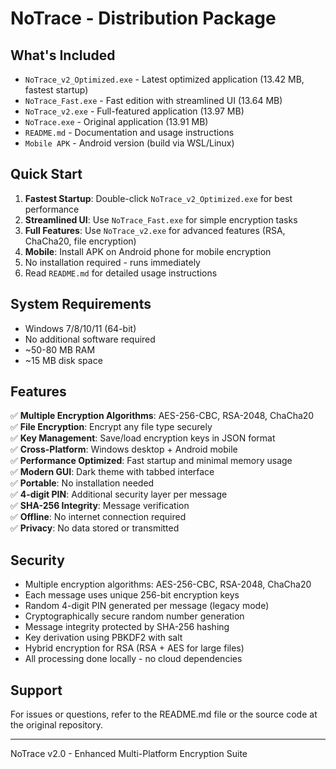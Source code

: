 # NoTrace - Distribution Package

## What's Included
- `NoTrace_v2_Optimized.exe` - Latest optimized application (13.42 MB, fastest startup)
- `NoTrace_Fast.exe` - Fast edition with streamlined UI (13.64 MB)
- `NoTrace_v2.exe` - Full-featured application (13.97 MB)
- `NoTrace.exe` - Original application (13.91 MB)
- `README.md` - Documentation and usage instructions
- `Mobile APK` - Android version (build via WSL/Linux)

## Quick Start
1. **Fastest Startup**: Double-click `NoTrace_v2_Optimized.exe` for best performance
2. **Streamlined UI**: Use `NoTrace_Fast.exe` for simple encryption tasks
3. **Full Features**: Use `NoTrace_v2.exe` for advanced features (RSA, ChaCha20, file encryption)
4. **Mobile**: Install APK on Android phone for mobile encryption
5. No installation required - runs immediately
6. Read `README.md` for detailed usage instructions

## System Requirements
- Windows 7/8/10/11 (64-bit)
- No additional software required
- ~50-80 MB RAM
- ~15 MB disk space

## Features
✅ **Multiple Encryption Algorithms**: AES-256-CBC, RSA-2048, ChaCha20  
✅ **File Encryption**: Encrypt any file type securely  
✅ **Key Management**: Save/load encryption keys in JSON format  
✅ **Cross-Platform**: Windows desktop + Android mobile  
✅ **Performance Optimized**: Fast startup and minimal memory usage  
✅ **Modern GUI**: Dark theme with tabbed interface  
✅ **Portable**: No installation needed  
✅ **4-digit PIN**: Additional security layer per message  
✅ **SHA-256 Integrity**: Message verification  
✅ **Offline**: No internet connection required  
✅ **Privacy**: No data stored or transmitted  

## Security
- Multiple encryption algorithms: AES-256-CBC, RSA-2048, ChaCha20
- Each message uses unique 256-bit encryption keys
- Random 4-digit PIN generated per message (legacy mode)
- Cryptographically secure random number generation
- Message integrity protected by SHA-256 hashing
- Key derivation using PBKDF2 with salt
- Hybrid encryption for RSA (RSA + AES for large files)
- All processing done locally - no cloud dependencies

## Support
For issues or questions, refer to the README.md file or the source code at the original repository.

---
NoTrace v2.0 - Enhanced Multi-Platform Encryption Suite
